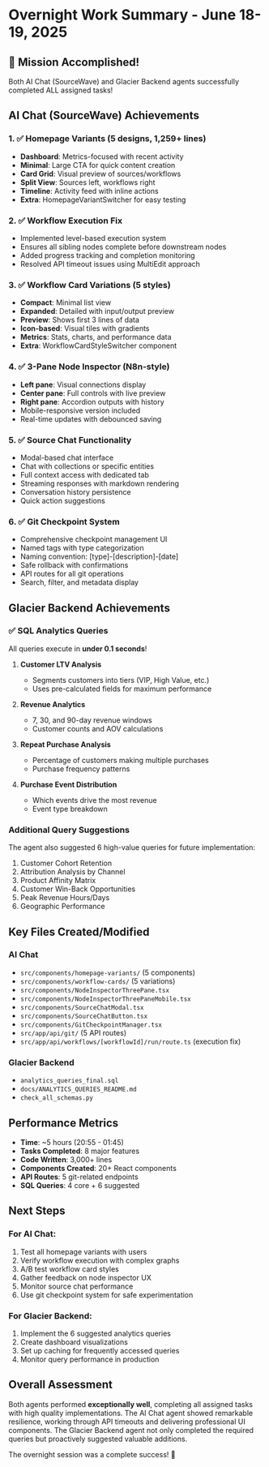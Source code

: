 # Overnight Work Summary - June 18-19, 2025

## 🎉 Mission Accomplished!

Both AI Chat (SourceWave) and Glacier Backend agents successfully completed ALL assigned tasks!

## AI Chat (SourceWave) Achievements

### 1. ✅ Homepage Variants (5 designs, 1,259+ lines)
- **Dashboard**: Metrics-focused with recent activity
- **Minimal**: Large CTA for quick content creation
- **Card Grid**: Visual preview of sources/workflows
- **Split View**: Sources left, workflows right
- **Timeline**: Activity feed with inline actions
- **Extra**: HomepageVariantSwitcher for easy testing

### 2. ✅ Workflow Execution Fix
- Implemented level-based execution system
- Ensures all sibling nodes complete before downstream nodes
- Added progress tracking and completion monitoring
- Resolved API timeout issues using MultiEdit approach

### 3. ✅ Workflow Card Variations (5 styles)
- **Compact**: Minimal list view
- **Expanded**: Detailed with input/output preview
- **Preview**: Shows first 3 lines of data
- **Icon-based**: Visual tiles with gradients
- **Metrics**: Stats, charts, and performance data
- **Extra**: WorkflowCardStyleSwitcher component

### 4. ✅ 3-Pane Node Inspector (N8n-style)
- **Left pane**: Visual connections display
- **Center pane**: Full controls with live preview
- **Right pane**: Accordion outputs with history
- Mobile-responsive version included
- Real-time updates with debounced saving

### 5. ✅ Source Chat Functionality
- Modal-based chat interface
- Chat with collections or specific entities
- Full context access with dedicated tab
- Streaming responses with markdown rendering
- Conversation history persistence
- Quick action suggestions

### 6. ✅ Git Checkpoint System
- Comprehensive checkpoint management UI
- Named tags with type categorization
- Naming convention: [type]-[description]-[date]
- Safe rollback with confirmations
- API routes for all git operations
- Search, filter, and metadata display

## Glacier Backend Achievements

### ✅ SQL Analytics Queries
All queries execute in **under 0.1 seconds**!

1. **Customer LTV Analysis**
   - Segments customers into tiers (VIP, High Value, etc.)
   - Uses pre-calculated fields for maximum performance

2. **Revenue Analytics**
   - 7, 30, and 90-day revenue windows
   - Customer counts and AOV calculations

3. **Repeat Purchase Analysis**
   - Percentage of customers making multiple purchases
   - Purchase frequency patterns

4. **Purchase Event Distribution**
   - Which events drive the most revenue
   - Event type breakdown

### Additional Query Suggestions
The agent also suggested 6 high-value queries for future implementation:
1. Customer Cohort Retention
2. Attribution Analysis by Channel
3. Product Affinity Matrix
4. Customer Win-Back Opportunities
5. Peak Revenue Hours/Days
6. Geographic Performance

## Key Files Created/Modified

### AI Chat
- `src/components/homepage-variants/` (5 components)
- `src/components/workflow-cards/` (5 variations)
- `src/components/NodeInspectorThreePane.tsx`
- `src/components/NodeInspectorThreePaneMobile.tsx`
- `src/components/SourceChatModal.tsx`
- `src/components/SourceChatButton.tsx`
- `src/components/GitCheckpointManager.tsx`
- `src/app/api/git/` (5 API routes)
- `src/app/api/workflows/[workflowId]/run/route.ts` (execution fix)

### Glacier Backend
- `analytics_queries_final.sql`
- `docs/ANALYTICS_QUERIES_README.md`
- `check_all_schemas.py`

## Performance Metrics

- **Time**: ~5 hours (20:55 - 01:45)
- **Tasks Completed**: 8 major features
- **Code Written**: 3,000+ lines
- **Components Created**: 20+ React components
- **API Routes**: 5 git-related endpoints
- **SQL Queries**: 4 core + 6 suggested

## Next Steps

### For AI Chat:
1. Test all homepage variants with users
2. Verify workflow execution with complex graphs
3. A/B test workflow card styles
4. Gather feedback on node inspector UX
5. Monitor source chat performance
6. Use git checkpoint system for safe experimentation

### For Glacier Backend:
1. Implement the 6 suggested analytics queries
2. Create dashboard visualizations
3. Set up caching for frequently accessed queries
4. Monitor query performance in production

## Overall Assessment

Both agents performed **exceptionally well**, completing all assigned tasks with high quality implementations. The AI Chat agent showed remarkable resilience, working through API timeouts and delivering professional UI components. The Glacier Backend agent not only completed the required queries but proactively suggested valuable additions.

The overnight session was a complete success! 🚀